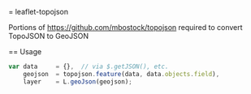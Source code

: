 = leaflet-topojson

Portions of https://github.com/mbostock/topojson required to convert TopoJSON to GeoJSON

== Usage

```javascript
var data     = {},  // via $.getJSON(), etc.
    geojson  = topojson.feature(data, data.objects.field),
    layer    = L.geoJson(geojson);
```
